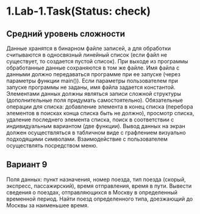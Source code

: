 # 1.Lab-1.Task(Status: check)
## Средний уровень сложности
Данные хранятся в бинарном файле записей, а для обработки считываются в односвязный линейный список (если файл не существует, то создается пустой список). При выходе из программы обработанные данные сохраняются в том же файле. Имя файла с данными должно передаваться программе при ее запуске (через параметры функции main()). Если параметры пользователем при запуске программы не заданы, имя файла задается константой. Элементами данных должны являться записи сложной структуры (дополнительные поля придумать самостоятельно). Обязательные операции для списка: добавление элемента в конец списка (перебора элементов в поисках конца списка быть не должно), просмотр списка, удаление последнего элемента списка, поиск в соответствии с индивидуальным вариантом (две функции). Вывод данных на экран должен осуществляться в табличном виде с графлением визуально подходящими символами. Взаимодействие с пользователем осуществлять посредством меню.
## Вариант 9
Поля данных: пункт назначения, номер поезда, тип поезда (скорый, экспресс, пассажирский), время отправления, время в пути. Вывести сведения о поездах, отправляющихся в Москву в определенный временной период. Найти поезд определенного типа, доезжающий до Москвы за наименьшее время.
